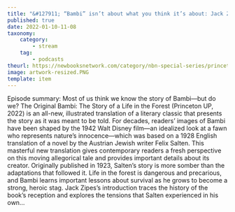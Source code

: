 ```yaml
---
title: "&#127911; “Bambi” isn’t about what you think it’s about: Jack Zipes explains"
published: true
date: 2022-01-10-11-08
taxonomy:
    category:
        - stream
    tag:
        - podcasts
theurl: https://newbooksnetwork.com/category/nbn-special-series/princeton-up/
image: artwork-resized.PNG
template: item
---
```


Episode summary: Most of us think we know the story of Bambi&mdash;but do we? The Original Bambi: The Story of a Life in the Forest (Princeton UP, 2022) is an all-new, illustrated translation of a literary classic that presents the story as it was meant to be told. For decades, readers&rsquo; images of Bambi have been shaped by the 1942 Walt Disney film&mdash;an idealized look at a fawn who represents nature&rsquo;s innocence&mdash;which was based on a 1928 English translation of a novel by the Austrian Jewish writer Felix Salten. This masterful new translation gives contemporary readers a fresh perspective on this moving allegorical tale and provides important details about its creator. Originally published in 1923, Salten&rsquo;s story is more somber than the adaptations that followed it. Life in the forest is dangerous and precarious, and Bambi learns important lessons about survival as he grows to become a strong, heroic stag. Jack Zipes&rsquo;s introduction traces the history of the book&rsquo;s reception and explores the tensions that Salten experienced in his own&hellip;
